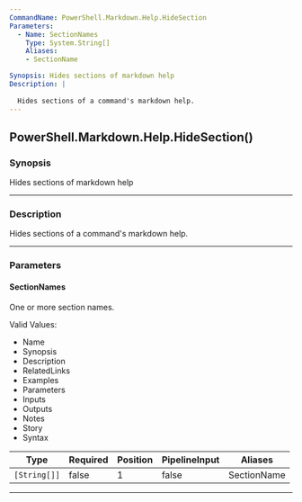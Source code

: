 ```yaml
---
CommandName: PowerShell.Markdown.Help.HideSection
Parameters: 
  - Name: SectionNames
    Type: System.String[]
    Aliases: 
    - SectionName

Synopsis: Hides sections of markdown help
Description: |
  
  Hides sections of a command's markdown help.
---
```



PowerShell.Markdown.Help.HideSection()
--------------------------------------




### Synopsis
Hides sections of markdown help



---


### Description

Hides sections of a command's markdown help.



---


### Parameters
#### **SectionNames**

One or more section names.



Valid Values:

* Name
* Synopsis
* Description
* RelatedLinks
* Examples
* Parameters
* Inputs
* Outputs
* Notes
* Story
* Syntax






|Type        |Required|Position|PipelineInput|Aliases    |
|------------|--------|--------|-------------|-----------|
|`[String[]]`|false   |1       |false        |SectionName|





---
